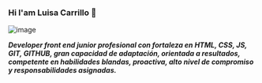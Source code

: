 ### Hi I'am Luisa Carrillo 👋
![image](https://user-images.githubusercontent.com/104478186/196043725-d1835547-8e94-4bdb-abe3-013b3e251dfe.png)

***Developer front end junior profesional con fortaleza en HTML, CSS, JS, GIT, GITHUB, gran capacidad de adaptación, orientada a resultados, competente en habilidades blandas, proactiva, alto nivel de compromiso y responsabilidades asignadas.***






